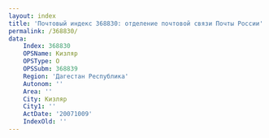 ```yaml
---
layout: index
title: 'Почтовый индекс 368830: отделение почтовой связи Почты России'
permalink: /368830/
data:
    Index: 368830
    OPSName: Кизляр
    OPSType: О
    OPSSubm: 368839
    Region: 'Дагестан Республика'
    Autonom: ''
    Area: ''
    City: Кизляр
    City1: ''
    ActDate: '20071009'
    IndexOld: ''
---
```

